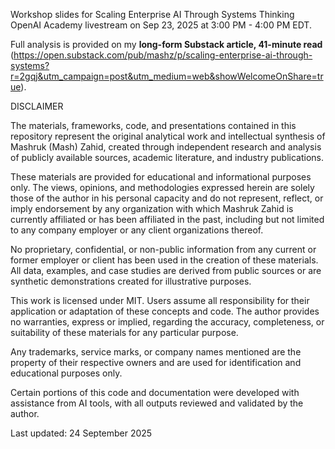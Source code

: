 Workshop slides for Scaling Enterprise AI Through Systems Thinking
OpenAI Academy livestream on Sep 23, 2025 at 3:00 PM - 4:00 PM EDT.

Full analysis is provided on my **long-form Substack article, 41-minute read** (https://open.substack.com/pub/mashz/p/scaling-enterprise-ai-through-systems?r=2gqj&utm_campaign=post&utm_medium=web&showWelcomeOnShare=true).

DISCLAIMER

The materials, frameworks, code, and presentations contained in this repository represent the original analytical work and intellectual synthesis of Mashruk (Mash) Zahid, created through independent research and analysis of publicly available sources, academic literature, and industry publications. 

These materials are provided for educational and informational purposes only. The views, opinions, and methodologies expressed herein are solely those of the author in his personal capacity and do not represent, reflect, or imply endorsement by any organization with which Mashruk Zahid is currently affiliated or has been affiliated in the past, including but not limited to any company employer or any client organizations thereof.

No proprietary, confidential, or non-public information from any current or former employer or client has been used in the creation of these materials. All data, examples, and case studies are derived from public sources or are synthetic demonstrations created for illustrative purposes.

This work is licensed under MIT. Users assume all responsibility for their application or adaptation of these concepts and code. The author provides no warranties, express or implied, regarding the accuracy, completeness, or suitability of these materials for any particular purpose.

Any trademarks, service marks, or company names mentioned are the property of their respective owners and are used for identification and educational purposes only.

Certain portions of this code and documentation were developed with assistance from AI tools, with all outputs reviewed and validated by the author.

Last updated: 24 September 2025
